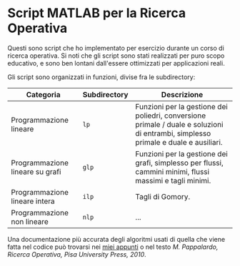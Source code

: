 # Script MATLAB per la Ricerca Operativa

Questi sono script che ho implementato per esercizio durante un corso di ricerca operativa.
Si noti che gli script sono stati realizzati per puro scopo educativo, e sono ben lontani dall'essere ottimizzati per applicazioni reali.

Gli script sono organizzati in funzioni, divise fra le subdirectory:

| Categoria | Subdirectory | Descrizione | 
| - | - | - |
| Programmazione lineare | `lp` | Funzioni per la gestione dei poliedri, conversione primale / duale e soluzioni di entrambi, simplesso primale e duale e ausiliari. | 
| Programmazione lineare su grafi | `glp` | Funzioni per la gestione dei grafi, simplesso per flussi, cammini minimi, flussi massimi e tagli minimi. |
| Programmazione lineare intera | `ilp` | Tagli di Gomory. |
| Programmazione non lineare | `nlp` | ... |

Una documentazione più accurata degli algoritmi usati di quella che viene fatta nel codice può trovarsi nei [miei appunti](https://github.com/seggiani-luca/appunti-or) o nel testo _M. Pappalardo, Ricerca Operativa, Pisa University Press, 2010_.
